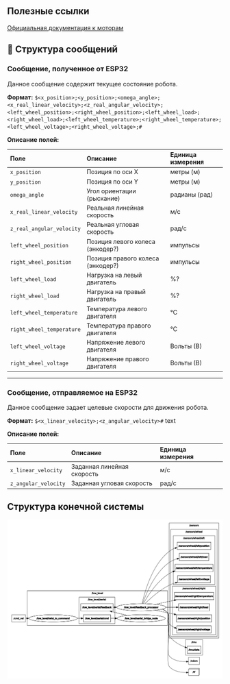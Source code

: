## Полезные ссылки
[Официальная документация к моторам](https://emanual.robotis.com/docs/en/dxl/x/xl430-w250/)

## 📨 Структура сообщений

### Сообщение, полученное от ESP32

Данное сообщение содержит текущее состояние робота.

**Формат:**
`
$<x_position>;<y_position>;<omega_angle>;<x_real_linear_velocity>;<z_real_angular_velocity>;<left_wheel_position>;<right_wheel_position>;<left_wheel_load>;<right_wheel_load>;<left_wheel_temperature>;<right_wheel_temperature>;<left_wheel_voltage>;<right_wheel_voltage>;#
`

**Описание полей:**

| Поле | Описание | Единица измерения |
|:---|:---|:---|
| `x_position` | Позиция по оси X | метры (м) |
| `y_position` | Позиция по оси Y | метры (м) |
| `omega_angle` | Угол ориентации (рыскание) | радианы (рад) |
| `x_real_linear_velocity` | Реальная линейная скорость | м/с |
| `z_real_angular_velocity` | Реальная угловая скорость | рад/с |
| `left_wheel_position` | Позиция левого колеса (энкодер?) | импульсы |
| `right_wheel_position` | Позиция правого колеса (энкодер?) | импульсы |
| `left_wheel_load` | Нагрузка на левый двигатель | %? |
| `right_wheel_load` | Нагрузка на правый двигатель | %? |
| `left_wheel_temperature` | Температура левого двигателя | °C |
| `right_wheel_temperature` | Температура правого двигателя | °C |
| `left_wheel_voltage` | Напряжение левого двигателя | Вольты (В) |
| `right_wheel_voltage` | Напряжение правого двигателя | Вольты (В) |

---

### Сообщение, отправляемое на ESP32

Данное сообщение задает целевые скорости для движения робота.

**Формат:**
`$<x_linear_velocity>;<z_angular_velocity>#`
text

**Описание полей:**

| Поле | Описание | Единица измерения |
|:---|:---|:---|
| `x_linear_velocity` | Заданная линейная скорость | м/с |
| `z_angular_velocity` | Заданная угловая скорость | рад/с |


## Структура конечной системы
![graph](docs/graph.png)